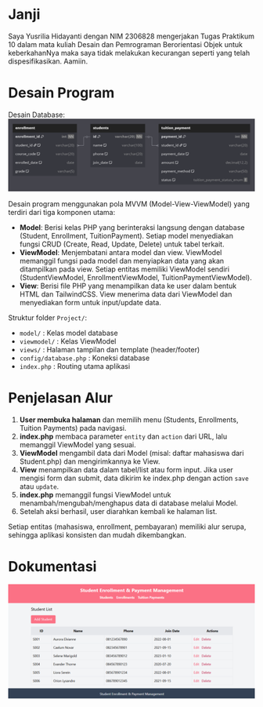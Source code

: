 # Janji
Saya Yusrilia Hidayanti dengan NIM 2306828 mengerjakan Tugas Praktikum 10 dalam mata kuliah Desain dan Pemrograman Berorientasi Objek untuk keberkahanNya maka saya tidak melakukan kecurangan seperti yang telah dispesifikasikan. Aamiin.

# Desain Program

Desain Database:
![db](image.png)

Desain program menggunakan pola MVVM (Model-View-ViewModel) yang terdiri dari tiga komponen utama:

- **Model**: Berisi kelas PHP yang berinteraksi langsung dengan database (Student, Enrollment, TuitionPayment). Setiap model menyediakan fungsi CRUD (Create, Read, Update, Delete) untuk tabel terkait.
- **ViewModel**: Menjembatani antara model dan view. ViewModel memanggil fungsi pada model dan menyiapkan data yang akan ditampilkan pada view. Setiap entitas memiliki ViewModel sendiri (StudentViewModel, EnrollmentViewModel, TuitionPaymentViewModel).
- **View**: Berisi file PHP yang menampilkan data ke user dalam bentuk HTML dan TailwindCSS. View menerima data dari ViewModel dan menyediakan form untuk input/update data.

Struktur folder `Project/`:
- `model/` : Kelas model database
- `viewmodel/` : Kelas ViewModel
- `views/` : Halaman tampilan dan template (header/footer)
- `config/database.php` : Koneksi database
- `index.php` : Routing utama aplikasi

# Penjelasan Alur

1. **User membuka halaman** dan memilih menu (Students, Enrollments, Tuition Payments) pada navigasi.
2. **index.php** membaca parameter `entity` dan `action` dari URL, lalu memanggil ViewModel yang sesuai.
3. **ViewModel** mengambil data dari Model (misal: daftar mahasiswa dari Student.php) dan mengirimkannya ke View.
4. **View** menampilkan data dalam tabel/list atau form input. Jika user mengisi form dan submit, data dikirim ke index.php dengan action `save` atau `update`.
5. **index.php** memanggil fungsi ViewModel untuk menambah/mengubah/menghapus data di database melalui Model.
6. Setelah aksi berhasil, user diarahkan kembali ke halaman list.

Setiap entitas (mahasiswa, enrollment, pembayaran) memiliki alur serupa, sehingga aplikasi konsisten dan mudah dikembangkan.

# Dokumentasi
![alt text](ss.png)